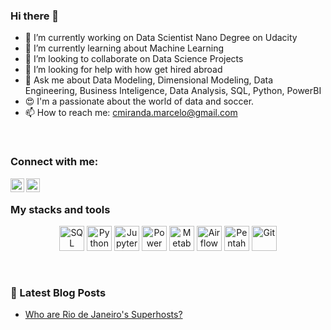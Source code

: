 ### Hi there 👋
- 🔭 I’m currently working on Data Scientist Nano Degree on Udacity 
- 🌱 I’m currently learning about Machine Learning
- 👯 I’m looking to collaborate on Data Science Projects
- 🤔 I’m looking for help with how get hired abroad
- 💬 Ask me about Data Modeling, Dimensional Modeling, Data Engineering, Business Inteligence, Data Analysis, SQL, Python, PowerBI
- 😍 I'm a passionate about the world of data and soccer.
- 📫 How to reach me: cmiranda.marcelo@gmail.com

<br />

### Connect with me:
[<img align="left" alt="Twitter: marcelomcpi | Twitter" width="22px" src="https://image.flaticon.com/icons/png/512/124/124021.png" />](https://twitter.com/marcelomcpi)
[<img align="left" alt="LinkedIn: Marcelo Miranda" width="22px" src="https://image.flaticon.com/icons/png/512/174/174857.png" />](https://www.linkedin.com/in/marcelo-miranda-263aa224/)

<br />

### My stacks and tools
<p align="center">
  <img title="SQL" alt="SQL" src="https://blog.stoneriverelearning.com/wp-content/uploads/2016/02/Introduction-to-SQL.png" height="40"/>
	<img title="Python" alt="Python" src="https://raw.githubusercontent.com/Thomas-George-T/Thomas-George-T/master/assets/python.svg" height="40" />
  <img title="Jupyter" alt="Jupyter" src="https://jupyter.org/assets/nav_logo.svg" height="40" />
  <img title="Power BI" alt="Power BI" src="https://seekvectorlogo.com/wp-content/uploads/2018/12/power-bi-vector-logo.png" height="40" />
  <img title="Metabase" alt="Metabase" src="https://evolpe.com/wp-content/uploads/2020/07/metabase-small.png" height="40" />
  <img title="Airflow" alt="Airflow" src="https://airflow.apache.org/images/feature-image.png" height="40" />
  <img title="Pentaho Data Integration (Kettle)" alt="Pentaho Data Integration (Kettle)" src="https://encrypted-tbn0.gstatic.com/images?q=tbn:ANd9GcSmc01N2F_QPOxuYw8BA67S5Xauu8hbAS6EO7hmbwDyXUkNf_LePreJ-O1t4HnHSEeSQQ&usqp=CAU" height="40" />
  <img title="Git" alt="Git" src="https://raw.githubusercontent.com/Thomas-George-T/Thomas-George-T/master/assets/git.svg" height="40" />
  </p>
  <!-- 	
  <img title="Hadoop" alt="Hadoop" src="https://raw.githubusercontent.com/Thomas-George-T/Thomas-George-T/master/assets/hadoop.svg" width="70" height="40" />
	<img title="Spark" alt="Spark" src="https://raw.githubusercontent.com/Thomas-George-T/Thomas-George-T/master/assets/apache_spark.svg" width="80" height="40" />
	<img title="Scala" alt="Scala" src="https://raw.githubusercontent.com/Thomas-George-T/Thomas-George-T/master/assets/scala.svg" width="40" height="40" />
  <img title="MySQL" alt="MySQL" src="https://raw.githubusercontent.com/Thomas-George-T/Thomas-George-T/master/assets/mysql.svg" width="40" height="40" />
  <img title="Bitbucket" alt="Bitbucket" src="https://raw.githubusercontent.com/Thomas-George-T/Thomas-George-T/master/assets/bitbucket.svg" height="40" />
  <img title="Bamboo" alt="Bamboo" src="https://raw.githubusercontent.com/Thomas-George-T/Thomas-George-T/master/assets/bamboo.svg" width="40" height="40" />
  <img title="AWS" alt="AWS" src="https://raw.githubusercontent.com/Thomas-George-T/Thomas-George-T/master/assets/aws.svg" width="60" height="40" />
  <img title="Kafka" alt="Kafka" src="https://raw.githubusercontent.com/Thomas-George-T/Thomas-George-T/master/assets/kafka.svg" width="105" height="40" />
  <img title="linux" alt="linux" src="https://raw.githubusercontent.com/Thomas-George-T/Thomas-George-T/master/assets/linux-tux.svg" width="40" /> 
  -->

  <!-- 
  ### Certifications
  <code><img height= "40" alt="certified scrum master" src="https://i.ibb.co/m5RM2Sb/csm.jpg"></code>
  <code><img height= "40" alt="udacity android nanodegree" src="https://i.ibb.co/G355Gq2/udacity.jpg"></code>
  -->
<br />

### 📕 Latest Blog Posts
- [Who are Rio de Janeiro's Superhosts?](#)

